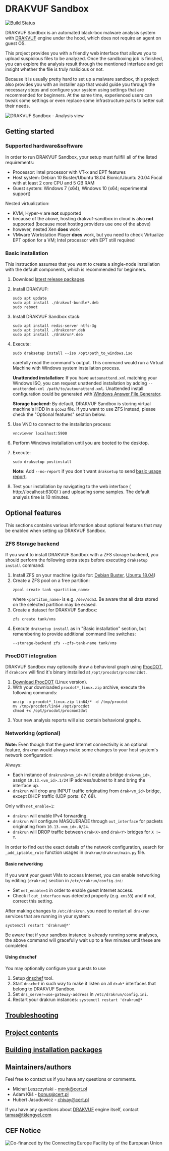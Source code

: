 # DRAKVUF Sandbox
[![Build Status](https://drone.icedev.pl/api/badges/CERT-Polska/drakvuf-sandbox/status.svg)](https://drone.icedev.pl/CERT-Polska/drakvuf-sandbox)

DRAKVUF Sandbox is an automated black-box malware analysis system with [DRAKVUF](https://drakvuf.com/) engine under the hood, which does not require an agent on guest OS.

This project provides you with a friendly web interface that allows you to upload suspicious files to be analyzed. Once the sandboxing job is finished, you can explore the analysis result through the mentioned interface and get insight whether the file is truly malicious or not.

Because it is usually pretty hard to set up a malware sandbox, this project also provides you with an installer app that would guide you through the necessary steps and configure your system using settings that are recommended for beginners. At the same time, experienced users can tweak some settings or even replace some infrastructure parts to better suit their needs.

![DRAKVUF Sandbox - Analysis view](.github/screenshots/sandbox.png)

## Getting started

### Supported hardware&software

In order to run DRAKVUF Sandbox, your setup must fullfill all of the listed requirements:

* Processor: Intel processor with VT-x and EPT features
* Host system: Debian 10 Buster/Ubuntu 18.04 Bionic/Ubuntu 20.04 Focal with at least 2 core CPU and 5 GB RAM
* Guest system: Windows 7 (x64), Windows 10 (x64; experimental support)

Nested virtualization:

* KVM, Hyper-v are **not** supported
* because of the above, hosting drakvuf-sandbox in cloud is also **not** supported (because most hosting providers use one of the above)
* however, nested Xen **does** work
* VMware Workstation Player **does** work, but you need to check Virtualize EPT option for a VM; Intel processor with EPT still required

### Basic installation

This instruction assumes that you want to create a single-node installation with the default components, which is recommended for beginners.

1. Download [latest release packages](https://github.com/CERT-Polska/drakvuf-sandbox/releases).
2. Install DRAKVUF:
   ```
   sudo apt update
   sudo apt install ./drakvuf-bundle*.deb
   sudo reboot
   ```
3. Install DRAKVUF Sandbox stack:
   ```
   sudo apt install redis-server ntfs-3g
   sudo apt install ./drakcore*.deb
   sudo apt install ./drakrun*.deb
   ```
4. Execute:
   ```
   sudo draksetup install --iso /opt/path_to_windows.iso
   ```
   carefully read the command's output. This command would run a Virtual Machine with Windows system installation process.
   
   **Unattended installation:** If you have `autounattend.xml` matching your Windows ISO, you can request unattended installation by adding `--unattended-xml /path/to/autounattend.xml`. Unattended install configuration could be generated with [Windows Answer File Generator](https://www.windowsafg.com/win10x86_x64.html).
   
   **Storage backend:** By default, DRAKVUF Sandbox is storing virtual machine's HDD in a `qcow2` file. If you want to use ZFS instead, please check the "Optional features" section below.
5. Use VNC to connect to the installation process:
   ```
   vncviewer localhost:5900
   ```
6. Perform Windows installation until you are booted to the desktop.
7. Execute:
   ```
   sudo draksetup postinstall
   ```
   **Note:** Add `--no-report` if you don't want `draksetup` to send [basic usage report](https://github.com/CERT-Polska/drakvuf-sandbox/blob/master/USAGE_STATISTICS.md). 
8. Test your installation by navigating to the web interface ( http://localhost:6300/ ) and uploading some samples. The default analysis time is 10 minutes.

## Optional features

This sections contains various information about optional features that may be enabled when setting up DRAKVUF Sandbox.

### ZFS Storage backend
If you want to install DRAKVUF Sandbox with a ZFS storage backend, you should perform the following extra steps before executing `draksetup install` command:

1. Install ZFS on your machine (guide for: [Debian Buster](https://github.com/openzfs/zfs/wiki/Debian), [Ubuntu 18.04](https://ubuntu.com/tutorials/setup-zfs-storage-pool#2-installing-zfs))
2. Create a ZFS pool on a free partition:
   ```
   zpool create tank <partition_name>
   ```
   where `<partiton_name>` is e.g. `/dev/sda3`. Be aware that all data stored on the selected partition may be erased.
3. Create a dataset for DRAKVUF Sandbox:
   ```
   zfs create tank/vms
   ```
4. Execute `draksetup install` as in "Basic installation" section, but remembering to provide additional command line switches:
   ```
   --storage-backend zfs --zfs-tank-name tank/vms
   ```

### ProcDOT integration
DRAKVUF Sandbox may optionally draw a behavioral graph using [ProcDOT](https://www.procdot.com/), if `drakcore` will find it's binary installed at `/opt/procdot/procmon2dot`.

1. [Download ProcDOT](https://www.procdot.com/downloadprocdotbinaries.htm) (Linux version).
2. With your downloaded `procdot*_linux.zip` archive, execute the following commands:
   ```
   unzip -o procdot*_linux.zip lin64/* -d /tmp/procdot
   mv /tmp/procdot/lin64 /opt/procdot
   chmod +x /opt/procdot/procmon2dot
   ```
3. Your new analysis reports will also contain behavioral graphs.

### Networking (optional)

**Note:** Even though that the guest Internet connectivity is an optional feature, `drakrun` would always make some changes to your host system's network configuration:

Always:

* Each instance of `drakrun@<vm_id>` will create a bridge `drak<vm_id>`, assign `10.13.<vm_id>.1/24` IP address/subnet to it and bring the interface up.
* `drakrun` will drop any INPUT traffic originating from `drak<vm_id>` bridge, except DHCP traffic (UDP ports: 67, 68).

Only with `net_enable=1`:

* `drakrun` will enable IPv4 forwarding.
* `drakrun` will configure MASQUERADE through `out_interface` for packets originating from `10.13.<vm_id>.0/24`.
* `drakrun` will DROP traffic between `drak<X>` and `drak<Y>` bridges for `X != Y`.

In order to find out the exact details of the network configuration, search for `_add_iptable_rule` function usages in `drakrun/drakrun/main.py` file.

#### Basic networking
If you want your guest VMs to access Internet, you can enable networking by editing `[drakrun]`
section in `/etc/drakrun/config.ini`:

* Set `net_enable=1` in order to enable guest Internet access.
* Check if `out_interface` was detected properly (e.g. `ens33`) and if not, correct this setting.

After making changes to `/etc/drakrun`, you need to restart all `drakrun` services that are running
in your system:
 
```
systemctl restart 'drakrun@*'
```

Be aware that if your sandbox instance is already running some analyses, the above command will gracefully
wait up to a few minutes until these are completed.

#### Using dnschef
You may optionally configure your guests to use 

1. Setup [dnschef](https://github.com/iphelix/dnschef) tool.
2. Start `dnschef` in such way to make it listen on all `drak*` interfaces that belong to DRAKVUF Sandbox.
3. Set `dns_server=use-gateway-address` in `/etc/drakrun/config.ini`.
4. Restart your drakrun instances: `systemctl restart 'drakrun@*`

## [Troubleshooting](https://github.com/CERT-Polska/drakvuf-sandbox/wiki/Troubleshooting)

## [Project contents](https://github.com/CERT-Polska/drakvuf-sandbox/wiki/Project-contents)

## [Building installation packages](https://github.com/CERT-Polska/drakvuf-sandbox/wiki/Building-installation-packages)

## Maintainers/authors

Feel free to contact us if you have any questions or comments.

* Michał Leszczyński - monk@cert.pl
* Adam Kliś - bonus@cert.pl
* Hubert Jasudowicz - chivay@cert.pl

If you have any questions about [DRAKVUF](https://drakvuf.com/) engine itself, contact tamas@tklengyel.com

## CEF Notice

![Co-financed by the Connecting Europe Facility by of the European Union](https://www.cert.pl/wp-content/uploads/2019/02/en_horizontal_cef_logo-1.png)
